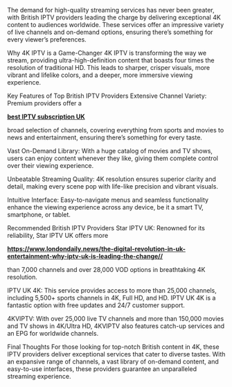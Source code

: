 The demand for high-quality streaming services has never been greater, with British IPTV providers leading the charge by delivering exceptional 4K content to audiences worldwide. These services offer an impressive variety of live channels and on-demand options, ensuring there’s something for every viewer’s preferences.

Why 4K IPTV is a Game-Changer
4K IPTV is transforming the way we stream, providing ultra-high-definition content that boasts four times the resolution of traditional HD. This leads to sharper, crisper visuals, more vibrant and lifelike colors, and a deeper, more immersive viewing experience.

Key Features of Top British IPTV Providers
Extensive Channel Variety: Premium providers offer a <p><a href="https://www.londondaily.news/the-digital-revolution-in-uk-entertainment-why-iptv-uk-is-leading-the-change/"><strong>best IPTV subscription UK</strong></a></p>
 broad selection of channels, covering everything from sports and movies to news and entertainment, ensuring there’s something for every taste.

Vast On-Demand Library: With a huge catalog of movies and TV shows, users can enjoy content whenever they like, giving them complete control over their viewing experience.

Unbeatable Streaming Quality: 4K resolution ensures superior clarity and detail, making every scene pop with life-like precision and vibrant visuals.

Intuitive Interface: Easy-to-navigate menus and seamless functionality enhance the viewing experience across any device, be it a smart TV, smartphone, or tablet.

Recommended British IPTV Providers
Star IPTV UK: Renowned for its reliability, Star IPTV UK offers more <p><strong><a href="https://www.londondaily.news/the-digital-revolution-in-uk-entertainment-why-iptv-uk-is-leading-the-change/">https://www.londondaily.news/the-digital-revolution-in-uk-entertainment-why-iptv-uk-is-leading-the-change//</a></strong></p>
 than 7,000 channels and over 28,000 VOD options in breathtaking 4K resolution.

IPTV UK 4K: This service provides access to more than 25,000 channels, including 5,500+ sports channels in 4K, Full HD, and HD. IPTV UK 4K is a fantastic option with free updates and 24/7 customer support.

4KVIPTV: With over 25,000 live TV channels and more than 150,000 movies and TV shows in 4K/Ultra HD, 4KVIPTV also features catch-up services and an EPG for worldwide channels.

Final Thoughts
For those looking for top-notch British content in 4K, these IPTV providers deliver exceptional services that cater to diverse tastes. With an expansive range of channels, a vast library of on-demand content, and easy-to-use interfaces, these providers guarantee an unparalleled streaming experience.
